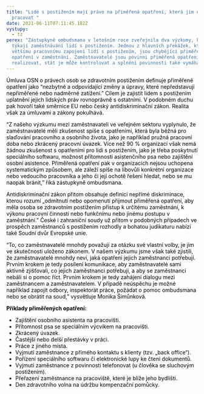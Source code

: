 ```yaml
---
title: "Lidé s postižením mají právo na přiměřená opatření, která jim umožní
  pracovat "
date: 2021-06-11T07:11:45.182Z
vystupy:
  - tz
perex: "Zástupkyně ombudsmana v letošním roce zveřejnila dva výzkumy, které se
  týkají zaměstnávání lidí s postižením. Jednou z hlavních překážek, která brání
  většímu pracovnímu zapojení lidí s postižením, jsou chybějící přiměřená
  opatření v zaměstnání. Zaměstnavatelé jsou povinni přiměřená opatření
  realizovat, stát je může kontrolovat a splnění povinnosti také vymáhat.  "
---
```

<p><span class="colour" style="color: windowtext;" data-tomark-pass="">Úmluva&nbsp;OSN&nbsp;o právech&nbsp;osob&nbsp;se zdravotním&nbsp;postižením definuje přiměřené opatření jako “nezbytné a odpovídající změny a úpravy, které nepředstavují nepřiměřené nebo nadměrné zatížení.” Cílem je zajistit lidem s postižením uplatnění jejich lidských práv rovnoprávně s ostatními. V podobném duchu pak hovoří také směrnice EU nebo český antidiskriminační zákon. Realita však za úmluvami a zákony pokulhává.&nbsp;&nbsp;</span></p>
<p><span class="colour" style="color: windowtext;" data-tomark-pass="">“Z našeho výzkumu mezi zaměstnavateli ve veřejném sektoru vyplynulo, že zaměstnavatelé měli zkušenost spíše s opatřeními, která byla běžná pro slaďování pracovního a osobního života, jako je například pružná pracovní doba nebo zkrácený pracovní úvazek. Více než 90 % organizací však nemá žádnou zkušenost s opatřeními pro lidi s postižením, jako je třeba poskytnutí speciálního softwaru, možnost přítomnosti asistenčního psa nebo zajištění osobní asistence. Přiměřená opatření pak v organizacích nejsou uchopena systematickým způsobem, ale záleží spíše na libovůli konkrétní organizace nebo vedoucího pracovníka a jeho či její ochotě řešení hledat, nebo se mu naopak bránit,” říká zástupkyně ombudsmana.&nbsp;&nbsp;</span></p>
<p><span class="colour" style="color: windowtext;" data-tomark-pass="">Antidiskriminační zákon přitom&nbsp;obsahuje&nbsp;definici nepřímé diskriminace, kterou rozumí „odmítnutí nebo opomenutí přijmout přiměřená opatření, aby měla osoba se zdravotním postižením přístup k určitému zaměstnání, k výkonu pracovní činnosti nebo funkčnímu nebo jinému postupu v zaměstnání.” České&nbsp;i zahraniční&nbsp;soudy už přitom v podobných případech ve prospěch zaměstnanců s postižením rozhodly a bohatou judikaturu nabízí také Soudní dvůr Evropské unie.&nbsp;</span></p>
<p><span class="colour" style="color: windowtext;" data-tomark-pass="">“To, co zaměstnavatelé mnohdy považují za otázku své vlastní volby, je jim ve skutečnosti uloženo zákonem. V našem výzkumu jsme však také zjistili, že zaměstnavatelé mnohdy neví, jaká opatření jejich zaměstnanci potřebují. Prvním krokem je tedy posílení komunikace, aby zaměstnavatelé sami aktivně zjišťovali, co jejich zaměstnanci potřebují, a aby se zaměstnanci nebáli si o pomoc říct. Prvním krokem je tedy zahájení dialogu&nbsp;mezi zaměstnancem a&nbsp;zaměstnavatelem. V případě neúspěchu je možné například zapojit odbory, inspektorát práce, požádat o pomoc ombudsmana nebo se obrátit na soud,” vysvětluje Monika Šimůnková.&nbsp;&nbsp;</span></p>
<p><span class="colour" style="color: windowtext;" data-tomark-pass=""><strong>Příklady přiměřených opatření:</strong>&nbsp;</span></p>
<ul>
<li><span class="colour" style="color: windowtext;" data-tomark-pass="">Zajištění osobního asistenta na pracovišti.&nbsp;</span></li>
<li><span class="colour" style="color: windowtext;" data-tomark-pass="">Přítomnost psa se speciálním výcvikem&nbsp;na pracovišti.&nbsp;</span></li>
<li><span class="colour" style="color: windowtext;" data-tomark-pass="">Zkrácený úvazek.&nbsp;</span></li>
<li><span class="colour" style="color: windowtext;" data-tomark-pass="">Častější nebo delší přestávky v práci.&nbsp;</span></li>
<li><span class="colour" style="color: windowtext;" data-tomark-pass="">Práce z jiného místa.&nbsp;</span></li>
<li><span class="colour" style="color: windowtext;" data-tomark-pass="">Vyjmutí&nbsp;zaměstnance z přímého kontaktu s klienty (tzv. „back&nbsp;office“).&nbsp;</span></li>
<li><span class="colour" style="color: windowtext;" data-tomark-pass="">Pořízení speciálního softwaru či elektronické lupy ke čtení dokumentů.&nbsp;</span></li>
<li><span class="colour" style="color: windowtext;" data-tomark-pass="">Vyjmutí&nbsp;zaměstnance&nbsp;z povinnosti telefonovat (u člověka se sluchovým postižením).&nbsp;</span></li>
<li><span class="colour" style="color: windowtext;" data-tomark-pass="">Přeřazení zaměstnance na pracoviště, které je blíže jeho bydlišti.&nbsp;</span></li>
<li><span class="colour" style="color: windowtext;" data-tomark-pass="">Den zdravotního volna na údržbu kompenzační pomůcky.&nbsp;</span></li>
</ul>
